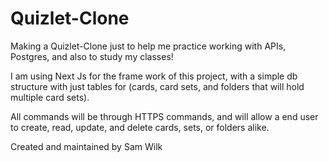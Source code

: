 # Quizlet-Clone
Making a Quizlet-Clone just to help me practice working with APIs, Postgres, and also to study my classes!

I am using Next Js for the frame work of this project, with a simple db structure with just tables for (cards, card sets, and folders that will hold multiple card sets).

All commands will be through HTTPS commands, and will allow a end user to create, read, update, and delete cards, sets, or folders alike.

Created and maintained by Sam Wilk
